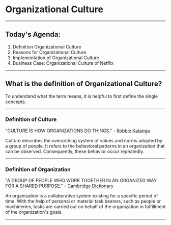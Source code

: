 # Organizational Culture 

---
## Today's Agenda:
1. Definition Organizational Culture
2. Reasons for Organizational Culture
3. Implementation of Organizational Culture
4. Business Case: Organizational Culture of Netflix

---

## What is the definition of Organizational Culture?

To understand what the term means, it is helpful to first define the single concepts.

---

### Definition of Culture

"CULTURE IS HOW ORGANIZATIONS DO THINGS." - [Robbie Katanga](https://hbr.org/2013/05/what-is-organizational-culture)

Culture describes the overarching system of values and norms adopted by a group of people. It refers to the behavioral patterns in an organization that can be observed. Consequently, these behavior occur repeatedly.

---

### Definition of Organization

"A GROUP OF PEOPLE WHO WORK TOGETHER IN AN ORGANIZED WAY FOR A SHARED PURPOSE." - [Cambridge Dictionary](https://dictionary.cambridge.org/dictionary/english/organization)

An organization is a collaborative system existing for a specific period of time. With the help of personal or material task bearers, such as people or machineries, tasks are carried out on behalf of the organization in fulfillment of the organization's goals.

---